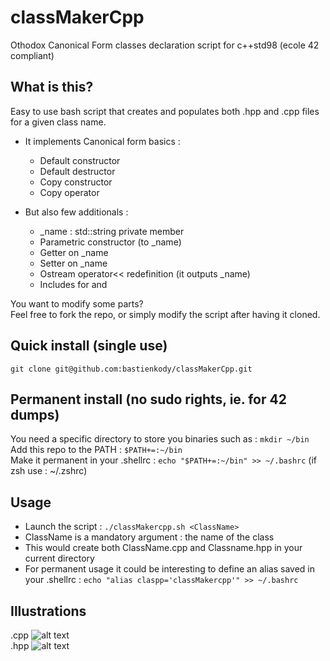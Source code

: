 # classMakerCpp
Othodox Canonical Form classes declaration script for c++std98 (ecole 42 compliant)

## What is this?
Easy to use bash script that creates and populates both .hpp and .cpp files for a given class name.  
*	It implements Canonical form basics : 
	*	Default constructor
	*	Default destructor
	*	Copy constructor
	*	Copy operator  

*	But also few additionals :
	*	_name : std::string private member
	*	Parametric constructor (to _name)
	*	Getter on _name
	*	Setter on _name
	*	Ostream operator<< redefinition (it outputs _name)
	*	Includes for <string> and <iostream>


You want to modify some parts?  
Feel free to fork the repo, or simply modify the script after having it cloned. 

## Quick install (single use)
`git clone git@github.com:bastienkody/classMakerCpp.git`

## Permanent install (no sudo rights, ie. for 42 dumps)
You need a specific directory to store you binaries such as : `mkdir ~/bin`  
Add this repo to the PATH : `$PATH+=:~/bin`  
Make it permanent in your .shellrc : `echo "$PATH+=:~/bin" >> ~/.bashrc` (if zsh use : ~/.zshrc)

## Usage
*	Launch the script : `./classMakercpp.sh <ClassName>`  
*	ClassName is a mandatory argument : the name of the class  
*	This would create both ClassName.cpp and Classname.hpp in your current directory  
*	For permanent usage it could be interesting to define an alias saved in your .shellrc : `echo "alias claspp='classMakercpp'" >> ~/.bashrc`

## Illustrations

.cpp
![alt text](https://github.com/bastienkody/classMakerCpp/images/Animalcpp.png)  
.hpp
![alt text](https://github.com/bastienkody/classMakerCpp/images/Animalhpp.png)  
